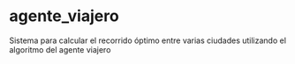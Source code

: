 # agente_viajero
 Sistema para calcular el recorrido óptimo entre varias ciudades utilizando el algoritmo del agente viajero
